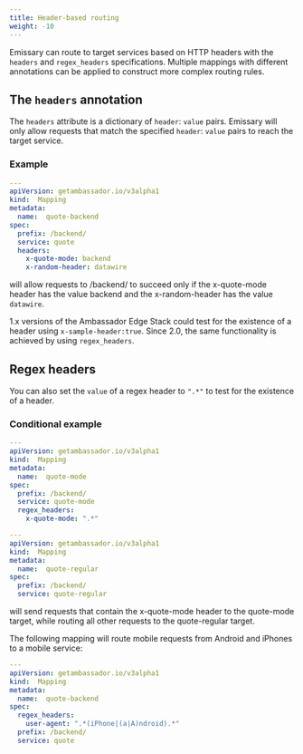 ```yaml
---
title: Header-based routing
weight: -10
---
```


Emissary can route to target services based on HTTP headers with the `headers` and `regex_headers` specifications. Multiple mappings with different annotations can be applied to construct more complex routing rules.

## The `headers` annotation

The `headers` attribute is a dictionary of `header`: `value` pairs. Emissary will only allow requests that match the specified `header`: `value` pairs to reach the target service.

### Example

```yaml
---
apiVersion: getambassador.io/v3alpha1
kind:  Mapping
metadata:
  name:  quote-backend
spec:
  prefix: /backend/
  service: quote
  headers:
    x-quote-mode: backend
    x-random-header: datawire
```

will allow requests to /backend/ to succeed only if the x-quote-mode header has the value backend and the x-random-header has the value `datawire`.

<Alert severity="warning">
  1.x versions of the Ambassador Edge Stack could test for the existence of a header using <code>x-sample-header:true</code>. Since 2.0, the same functionality is achieved by using <code>regex_headers</code>.
</Alert>

## Regex headers

You can also set the `value` of a regex header to `".*"` to test for the existence of a header.

### Conditional example

```yaml
---
apiVersion: getambassador.io/v3alpha1
kind:  Mapping
metadata:
  name:  quote-mode
spec:
  prefix: /backend/
  service: quote-mode
  regex_headers:
    x-quote-mode: ".*"

---
apiVersion: getambassador.io/v3alpha1
kind:  Mapping
metadata:
  name:  quote-regular
spec:
  prefix: /backend/
  service: quote-regular
```

will send requests that contain the x-quote-mode header to the quote-mode target, while routing all other requests to the quote-regular target.

The following mapping will route mobile requests from Android and iPhones to a mobile service:

```yaml
---
apiVersion: getambassador.io/v3alpha1
kind:  Mapping
metadata:
  name:  quote-backend
spec:
  regex_headers:
    user-agent: ".*(iPhone|(a|A)ndroid).*"
  prefix: /backend/
  service: quote
```
